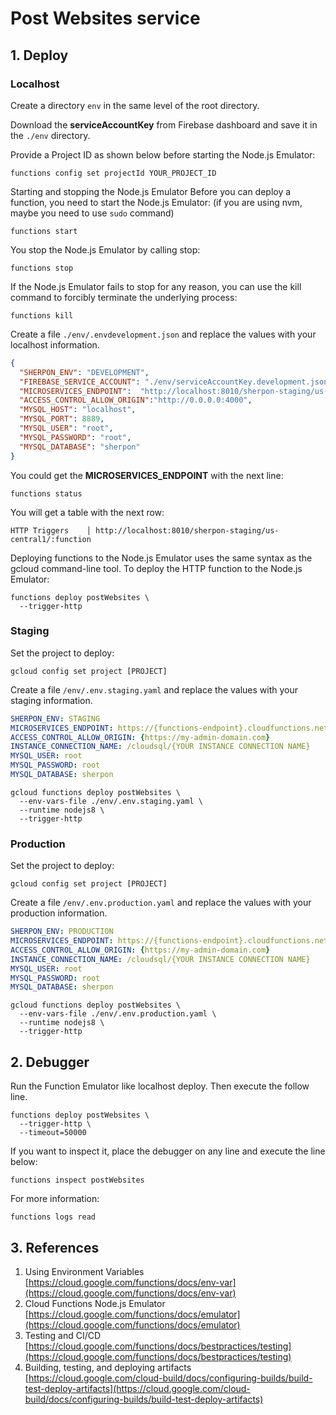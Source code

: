 # Post Websites service

## 1. Deploy

### Localhost
Create a directory `env` in the same level of the root directory.

Download the **serviceAccountKey** from Firebase dashboard and save it in the `./env` directory.

Provide a Project ID as shown below before starting the Node.js Emulator: 
```
functions config set projectId YOUR_PROJECT_ID
```

Starting and stopping the Node.js Emulator
Before you can deploy a function, you need to start the Node.js Emulator: (if you are using nvm, maybe you need to use `sudo` command)
```
functions start
```

You stop the Node.js Emulator by calling stop:
```
functions stop
```

If the Node.js Emulator fails to stop for any reason, you can use the kill command to forcibly terminate the underlying process:
```
functions kill
```

Create a file ``./env/.envdevelopment.json`` and replace the values with your localhost information.
```json
{
  "SHERPON_ENV": "DEVELOPMENT",
  "FIREBASE_SERVICE_ACCOUNT": "./env/serviceAccountKey.development.json",
  "MICROSERVICES_ENDPOINT":  "http://localhost:8010/sherpon-staging/us-central1/",
  "ACCESS_CONTROL_ALLOW_ORIGIN":"http://0.0.0.0:4000",
  "MYSQL_HOST": "localhost",
  "MYSQL_PORT": 8889,
  "MYSQL_USER": "root",
  "MYSQL_PASSWORD": "root",
  "MYSQL_DATABASE": "sherpon"
}
```

You could get the **MICROSERVICES_ENDPOINT** with the next line:
```
functions status
```
You will get a table with the next row:
```
HTTP Triggers    │ http://localhost:8010/sherpon-staging/us-central1/:function  
```

Deploying functions to the Node.js Emulator uses the same syntax as the gcloud command-line tool.
To deploy the HTTP function to the Node.js Emulator:
```
functions deploy postWebsites \
  --trigger-http
```

### Staging
Set the project to deploy: 
```
gcloud config set project [PROJECT]
```

Create a file ``/env/.env.staging.yaml`` and replace the values with your staging information.
```yaml
SHERPON_ENV: STAGING
MICROSERVICES_ENDPOINT: https://{functions-endpoint}.cloudfunctions.net/
ACCESS_CONTROL_ALLOW_ORIGIN: {https://my-admin-domain.com}
INSTANCE_CONNECTION_NAME: /cloudsql/{YOUR INSTANCE CONNECTION NAME}
MYSQL_USER: root
MYSQL_PASSWORD: root
MYSQL_DATABASE: sherpon
```

```
gcloud functions deploy postWebsites \
  --env-vars-file ./env/.env.staging.yaml \
  --runtime nodejs8 \
  --trigger-http
```

### Production
Set the project to deploy: 
```
gcloud config set project [PROJECT]
```

Create a file ``/env/.env.production.yaml`` and replace the values with your production information.
```yaml
SHERPON_ENV: PRODUCTION
MICROSERVICES_ENDPOINT: https://{functions-endpoint}.cloudfunctions.net/
ACCESS_CONTROL_ALLOW_ORIGIN: {https://my-admin-domain.com}
INSTANCE_CONNECTION_NAME: /cloudsql/{YOUR INSTANCE CONNECTION NAME}
MYSQL_USER: root
MYSQL_PASSWORD: root
MYSQL_DATABASE: sherpon
```

```
gcloud functions deploy postWebsites \
  --env-vars-file ./env/.env.production.yaml \
  --runtime nodejs8 \
  --trigger-http
```

## 2. Debugger
Run the Function Emulator like localhost deploy. Then execute the follow line.
```
functions deploy postWebsites \
  --trigger-http \
  --timeout=50000
```

If you want to inspect it, place the debugger on any line and execute the line below:
```
functions inspect postWebsites
```

For more information:
```
functions logs read
```


## 3. References
1. Using Environment Variables [https://cloud.google.com/functions/docs/env-var](https://cloud.google.com/functions/docs/env-var)
2. Cloud Functions Node.js Emulator [https://cloud.google.com/functions/docs/emulator](https://cloud.google.com/functions/docs/emulator)
3. Testing and CI/CD [https://cloud.google.com/functions/docs/bestpractices/testing](https://cloud.google.com/functions/docs/bestpractices/testing)
4. Building, testing, and deploying artifacts [https://cloud.google.com/cloud-build/docs/configuring-builds/build-test-deploy-artifacts](https://cloud.google.com/cloud-build/docs/configuring-builds/build-test-deploy-artifacts)
